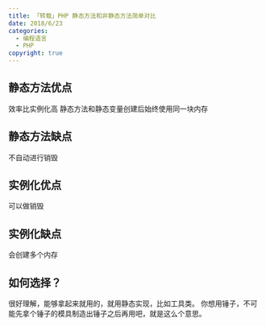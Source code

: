 ```yaml
---
title: 「转载」PHP 静态方法和非静态方法简单对比
date: 2018/6/23
categories:
  - 编程语言
  - PHP
copyright: true
---
```


## 静态方法优点

效率比实例化高
静态方法和静态变量创建后始终使用同一块内存

## 静态方法缺点

不自动进行销毁

## 实例化优点

可以做销毁

## 实例化缺点

会创建多个内存

## 如何选择？

很好理解，能够拿起来就用的，就用静态实现，比如工具类。
你想用锤子，不可能先拿个锤子的模具制造出锤子之后再用吧，就是这么个意思。